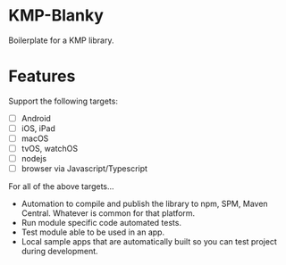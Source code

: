 # KMP-Blanky

Boilerplate for a KMP library.

# Features

Support the following targets:
- [ ] Android
- [ ] iOS, iPad
- [ ] macOS
- [ ] tvOS, watchOS
- [ ] nodejs
- [ ] browser via Javascript/Typescript

For all of the above targets...
- Automation to compile and publish the library to npm, SPM, Maven Central. Whatever is common for that platform.
- Run module specific code automated tests.
- Test module able to be used in an app.
- Local sample apps that are automatically built so you can test project during development.